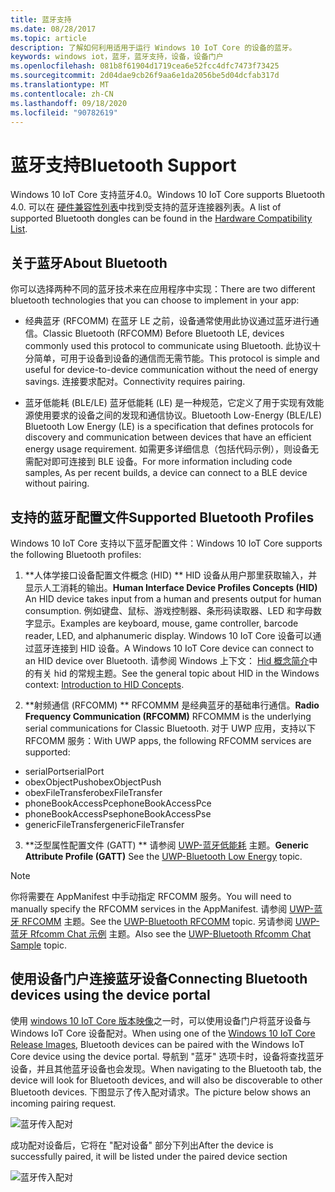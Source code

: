 ```yaml
---
title: 蓝牙支持
ms.date: 08/28/2017
ms.topic: article
description: 了解如何利用适用于运行 Windows 10 IoT Core 的设备的蓝牙。
keywords: windows iot，蓝牙，蓝牙支持，设备，设备门户
ms.openlocfilehash: 081b8f61904d1719cea6e52fcc4dfc7473f73425
ms.sourcegitcommit: 2d04dae9cb26f9aa6e1da2056be5d04dcfab317d
ms.translationtype: MT
ms.contentlocale: zh-CN
ms.lasthandoff: 09/18/2020
ms.locfileid: "90782619"
---
```

# <a name="bluetooth-support"></a><span data-ttu-id="d4cab-104">蓝牙支持</span><span class="sxs-lookup"><span data-stu-id="d4cab-104">Bluetooth Support</span></span>
<span data-ttu-id="d4cab-105">Windows 10 IoT Core 支持蓝牙4.0。</span><span class="sxs-lookup"><span data-stu-id="d4cab-105">Windows 10 IoT Core supports Bluetooth 4.0.</span></span> <span data-ttu-id="d4cab-106">可以在 [硬件兼容性列表](../learn-about-hardware/HardwareCompatList.md)中找到受支持的蓝牙连接器列表。</span><span class="sxs-lookup"><span data-stu-id="d4cab-106">A list of supported Bluetooth dongles can be found in the [Hardware Compatibility List](../learn-about-hardware/HardwareCompatList.md).</span></span>

## <a name="about-bluetooth"></a><span data-ttu-id="d4cab-107">关于蓝牙</span><span class="sxs-lookup"><span data-stu-id="d4cab-107">About Bluetooth</span></span>
<span data-ttu-id="d4cab-108">你可以选择两种不同的蓝牙技术来在应用程序中实现：</span><span class="sxs-lookup"><span data-stu-id="d4cab-108">There are two different bluetooth technologies that you can choose to implement in your app:</span></span>

* <span data-ttu-id="d4cab-109">经典蓝牙 (RFCOMM) 在蓝牙 LE 之前，设备通常使用此协议通过蓝牙进行通信。</span><span class="sxs-lookup"><span data-stu-id="d4cab-109">Classic Bluetooth (RFCOMM) Before Bluetooth LE, devices commonly used this protocol to communicate using Bluetooth.</span></span> <span data-ttu-id="d4cab-110">此协议十分简单，可用于设备到设备的通信而无需节能。</span><span class="sxs-lookup"><span data-stu-id="d4cab-110">This protocol is simple and useful for device-to-device communication without the need of energy savings.</span></span> <span data-ttu-id="d4cab-111">连接要求配对。</span><span class="sxs-lookup"><span data-stu-id="d4cab-111">Connectivity requires pairing.</span></span>

* <span data-ttu-id="d4cab-112">蓝牙低能耗 (BLE/LE) 蓝牙低能耗 (LE) 是一种规范，它定义了用于实现有效能源使用要求的设备之间的发现和通信协议。</span><span class="sxs-lookup"><span data-stu-id="d4cab-112">Bluetooth Low-Energy (BLE/LE) Bluetooth Low Energy (LE) is a specification that defines protocols for discovery and communication between devices that have an efficient energy usage requirement.</span></span> <span data-ttu-id="d4cab-113">如需更多详细信息（包括代码示例），则设备无需配对即可连接到 BLE 设备。</span><span class="sxs-lookup"><span data-stu-id="d4cab-113">For more information including code samples, As per recent builds, a device can connect to a BLE device without pairing.</span></span>

## <a name="supported-bluetooth-profiles"></a><span data-ttu-id="d4cab-114">支持的蓝牙配置文件</span><span class="sxs-lookup"><span data-stu-id="d4cab-114">Supported Bluetooth Profiles</span></span>
<span data-ttu-id="d4cab-115">Windows 10 IoT Core 支持以下蓝牙配置文件：</span><span class="sxs-lookup"><span data-stu-id="d4cab-115">Windows 10 IoT Core supports the following Bluetooth profiles:</span></span>

1.  <span data-ttu-id="d4cab-116">\*\*人体学接口设备配置文件概念 (HID) \*\* HID 设备从用户那里获取输入，并显示人工消耗的输出。</span><span class="sxs-lookup"><span data-stu-id="d4cab-116">**Human Interface Device Profiles Concepts (HID)** An HID device takes input from a human and presents output for human consumption.</span></span> <span data-ttu-id="d4cab-117">例如键盘、鼠标、游戏控制器、条形码读取器、LED 和字母数字显示。</span><span class="sxs-lookup"><span data-stu-id="d4cab-117">Examples are keyboard, mouse, game controller, barcode reader, LED, and alphanumeric display.</span></span> <span data-ttu-id="d4cab-118">Windows 10 IoT Core 设备可以通过蓝牙连接到 HID 设备。</span><span class="sxs-lookup"><span data-stu-id="d4cab-118">A Windows 10 IoT Core device can connect to an HID device over Bluetooth.</span></span> <span data-ttu-id="d4cab-119">请参阅 Windows 上下文： [Hid 概念简介](https://docs.microsoft.com/windows-hardware/drivers/hid/introduction-to-hid-concepts)中的有关 hid 的常规主题。</span><span class="sxs-lookup"><span data-stu-id="d4cab-119">See the general topic about HID in the Windows context: [Introduction to HID Concepts](https://docs.microsoft.com/windows-hardware/drivers/hid/introduction-to-hid-concepts).</span></span> 

2.  <span data-ttu-id="d4cab-120">\*\*射频通信 (RFCOMM) \*\* RFCOMMM 是经典蓝牙的基础串行通信。</span><span class="sxs-lookup"><span data-stu-id="d4cab-120">**Radio Frequency Communication (RFCOMM)** RFCOMMM is the underlying serial communications for Classic Bluetooth.</span></span> <span data-ttu-id="d4cab-121">对于 UWP 应用，支持以下 RFCOMM 服务：</span><span class="sxs-lookup"><span data-stu-id="d4cab-121">With UWP apps, the following RFCOMM services are supported:</span></span>

* <span data-ttu-id="d4cab-122">serialPort</span><span class="sxs-lookup"><span data-stu-id="d4cab-122">serialPort</span></span>
* <span data-ttu-id="d4cab-123">obexObjectPush</span><span class="sxs-lookup"><span data-stu-id="d4cab-123">obexObjectPush</span></span>
* <span data-ttu-id="d4cab-124">obexFileTransfer</span><span class="sxs-lookup"><span data-stu-id="d4cab-124">obexFileTransfer</span></span>
* <span data-ttu-id="d4cab-125">phoneBookAccessPce</span><span class="sxs-lookup"><span data-stu-id="d4cab-125">phoneBookAccessPce</span></span>
* <span data-ttu-id="d4cab-126">phoneBookAccessPse</span><span class="sxs-lookup"><span data-stu-id="d4cab-126">phoneBookAccessPse</span></span>
* <span data-ttu-id="d4cab-127">genericFileTransfer</span><span class="sxs-lookup"><span data-stu-id="d4cab-127">genericFileTransfer</span></span>

3. <span data-ttu-id="d4cab-128">\*\*泛型属性配置文件 (GATT) \*\* 请参阅 [UWP-蓝牙低能耗](https://docs.microsoft.com/windows/uwp/devices-sensors/bluetooth-low-energy-overview) 主题。</span><span class="sxs-lookup"><span data-stu-id="d4cab-128">**Generic Attribute Profile (GATT)** See the [UWP-Bluetooth Low Energy](https://docs.microsoft.com/windows/uwp/devices-sensors/bluetooth-low-energy-overview) topic.</span></span> 

> [!NOTE]
> <span data-ttu-id="d4cab-129">你将需要在 AppManifest 中手动指定 RFCOMM 服务。</span><span class="sxs-lookup"><span data-stu-id="d4cab-129">You will need to manually specify the RFCOMM services in the AppManifest.</span></span>  <span data-ttu-id="d4cab-130">请参阅 [UWP-蓝牙 RFCOMM](https://docs.microsoft.com/windows/uwp/devices-sensors/send-or-receive-files-with-rfcomm) 主题。</span><span class="sxs-lookup"><span data-stu-id="d4cab-130">See the [UWP-Bluetooth RFCOMM](https://docs.microsoft.com/windows/uwp/devices-sensors/send-or-receive-files-with-rfcomm) topic.</span></span> <span data-ttu-id="d4cab-131">另请参阅 [UWP-蓝牙 Rfcomm Chat 示例](https://github.com/Microsoft/Windows-universal-samples/tree/master/Samples/BluetoothRfcommChat) 主题。</span><span class="sxs-lookup"><span data-stu-id="d4cab-131">Also see the [UWP-Bluetooth Rfcomm Chat Sample](https://github.com/Microsoft/Windows-universal-samples/tree/master/Samples/BluetoothRfcommChat) topic.</span></span>

## <a name="connecting-bluetooth-devices-using-the-device-portal"></a><span data-ttu-id="d4cab-132">使用设备门户连接蓝牙设备</span><span class="sxs-lookup"><span data-stu-id="d4cab-132">Connecting Bluetooth devices using the device portal</span></span>
<span data-ttu-id="d4cab-133">使用 [windows 10 IoT Core 版本映像](https://developer.microsoft.com/en-us/windows/iot/downloads)之一时，可以使用设备门户将蓝牙设备与 Windows IoT Core 设备配对。</span><span class="sxs-lookup"><span data-stu-id="d4cab-133">When using one of the [Windows 10 IoT Core Release Images](https://developer.microsoft.com/en-us/windows/iot/downloads), Bluetooth devices can be paired with the Windows IoT Core device using the device portal.</span></span> <span data-ttu-id="d4cab-134">导航到 "蓝牙" 选项卡时，设备将查找蓝牙设备，并且其他蓝牙设备也会发现。</span><span class="sxs-lookup"><span data-stu-id="d4cab-134">When navigating to the Bluetooth tab, the device will look for Bluetooth devices, and will also be discoverable to other Bluetooth devices.</span></span> <span data-ttu-id="d4cab-135">下图显示了传入配对请求。</span><span class="sxs-lookup"><span data-stu-id="d4cab-135">The picture below shows an incoming pairing request.</span></span> 

![蓝牙传入配对](../media/Bluetooth/Portal_BT_2.png)

<span data-ttu-id="d4cab-137">成功配对设备后，它将在 "配对设备" 部分下列出</span><span class="sxs-lookup"><span data-stu-id="d4cab-137">After the device is successfully paired, it will be listed under the paired device section</span></span> 

![蓝牙传入配对](../media/Bluetooth/Portal_BT_3.png)
